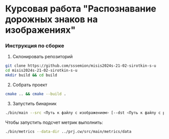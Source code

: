 # Курсовая работа "Распознавание дорожных знаков на изображениях"

### Инструкция по сборке

1. Склонировать репозиторий
```bash
git clone https://github.com/sssemion/misis2024s-21-02-sirotkin-s-u
cd misis2024s-21-02-sirotkin-s-u
mkdir build && cd build
```

2. Собрать проект
```bash
cmake .. && cmake --build .
```

3. Запустить бинарник
```bash
./bin/main --src <Путь к файлу с изображением> [--dst <Путь к файлу с размеченным изображением>] 
```

Чтобы запустить подсчет метрик выполнить:
```bash
./bin/metrics --data-dir ../prj.cw/src/main/metrics/data
```

